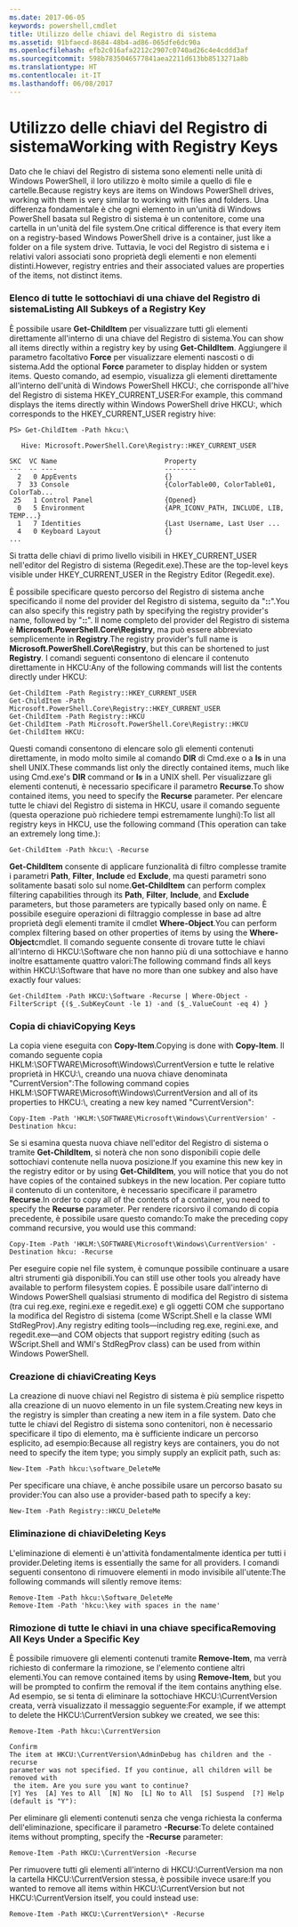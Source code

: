 ```yaml
---
ms.date: 2017-06-05
keywords: powershell,cmdlet
title: Utilizzo delle chiavi del Registro di sistema
ms.assetid: 91bfaecd-8684-48b4-ad86-065dfe6dc90a
ms.openlocfilehash: efb2c016afa2212c2907c0740ad26c4e4cddd3af
ms.sourcegitcommit: 598b7835046577841aea2211d613bb8513271a8b
ms.translationtype: HT
ms.contentlocale: it-IT
ms.lasthandoff: 06/08/2017
---
```

# <a name="working-with-registry-keys"></a><span data-ttu-id="463f2-103">Utilizzo delle chiavi del Registro di sistema</span><span class="sxs-lookup"><span data-stu-id="463f2-103">Working with Registry Keys</span></span>
<span data-ttu-id="463f2-104">Dato che le chiavi del Registro di sistema sono elementi nelle unità di Windows PowerShell, il loro utilizzo è molto simile a quello di file e cartelle.</span><span class="sxs-lookup"><span data-stu-id="463f2-104">Because registry keys are items on Windows PowerShell drives, working with them is very similar to working with files and folders.</span></span> <span data-ttu-id="463f2-105">Una differenza fondamentale è che ogni elemento in un'unità di Windows PowerShell basata sul Registro di sistema è un contenitore, come una cartella in un'unità del file system.</span><span class="sxs-lookup"><span data-stu-id="463f2-105">One critical difference is that every item on a registry-based Windows PowerShell drive is a container, just like a folder on a file system drive.</span></span> <span data-ttu-id="463f2-106">Tuttavia, le voci del Registro di sistema e i relativi valori associati sono proprietà degli elementi e non elementi distinti.</span><span class="sxs-lookup"><span data-stu-id="463f2-106">However, registry entries and their associated values are properties of the items, not distinct items.</span></span>

### <a name="listing-all-subkeys-of-a-registry-key"></a><span data-ttu-id="463f2-107">Elenco di tutte le sottochiavi di una chiave del Registro di sistema</span><span class="sxs-lookup"><span data-stu-id="463f2-107">Listing All Subkeys of a Registry Key</span></span>
<span data-ttu-id="463f2-108">È possibile usare **Get-ChildItem** per visualizzare tutti gli elementi direttamente all'interno di una chiave del Registro di sistema.</span><span class="sxs-lookup"><span data-stu-id="463f2-108">You can show all items directly within a registry key by using **Get-ChildItem**.</span></span> <span data-ttu-id="463f2-109">Aggiungere il parametro facoltativo **Force** per visualizzare elementi nascosti o di sistema.</span><span class="sxs-lookup"><span data-stu-id="463f2-109">Add the optional **Force** parameter to display hidden or system items.</span></span> <span data-ttu-id="463f2-110">Questo comando, ad esempio, visualizza gli elementi direttamente all'interno dell'unità di Windows PowerShell HKCU:, che corrisponde all'hive del Registro di sistema HKEY_CURRENT_USER:</span><span class="sxs-lookup"><span data-stu-id="463f2-110">For example, this command displays the items directly within Windows PowerShell drive HKCU:, which corresponds to the HKEY_CURRENT_USER registry hive:</span></span>

```
PS> Get-ChildItem -Path hkcu:\

   Hive: Microsoft.PowerShell.Core\Registry::HKEY_CURRENT_USER

SKC  VC Name                           Property
---  -- ----                           --------
  2   0 AppEvents                      {}
  7  33 Console                        {ColorTable00, ColorTable01, ColorTab...
 25   1 Control Panel                  {Opened}
  0   5 Environment                    {APR_ICONV_PATH, INCLUDE, LIB, TEMP...}
  1   7 Identities                     {Last Username, Last User ...
  4   0 Keyboard Layout                {}
...
```

<span data-ttu-id="463f2-111">Si tratta delle chiavi di primo livello visibili in HKEY_CURRENT_USER nell'editor del Registro di sistema (Regedit.exe).</span><span class="sxs-lookup"><span data-stu-id="463f2-111">These are the top-level keys visible under HKEY_CURRENT_USER in the Registry Editor (Regedit.exe).</span></span>

<span data-ttu-id="463f2-112">È possibile specificare questo percorso del Registro di sistema anche specificando il nome del provider del Registro di sistema, seguito da "**::**".</span><span class="sxs-lookup"><span data-stu-id="463f2-112">You can also specify this registry path by specifying the registry provider's name, followed by "**::**".</span></span> <span data-ttu-id="463f2-113">Il nome completo del provider del Registro di sistema è **Microsoft.PowerShell.Core\\Registry**, ma può essere abbreviato semplicemente in **Registry**.</span><span class="sxs-lookup"><span data-stu-id="463f2-113">The registry provider's full name is **Microsoft.PowerShell.Core\\Registry**, but this can be shortened to just **Registry**.</span></span> <span data-ttu-id="463f2-114">I comandi seguenti consentono di elencare il contenuto direttamente in HKCU:</span><span class="sxs-lookup"><span data-stu-id="463f2-114">Any of the following commands will list the contents directly under HKCU:</span></span>

```
Get-ChildItem -Path Registry::HKEY_CURRENT_USER
Get-ChildItem -Path Microsoft.PowerShell.Core\Registry::HKEY_CURRENT_USER
Get-ChildItem -Path Registry::HKCU
Get-ChildItem -Path Microsoft.PowerShell.Core\Registry::HKCU
Get-ChildItem HKCU:
```

<span data-ttu-id="463f2-115">Questi comandi consentono di elencare solo gli elementi contenuti direttamente, in modo molto simile al comando **DIR** di Cmd.exe o a **ls** in una shell UNIX.</span><span class="sxs-lookup"><span data-stu-id="463f2-115">These commands list only the directly contained items, much like using Cmd.exe's **DIR** command or **ls** in a UNIX shell.</span></span> <span data-ttu-id="463f2-116">Per visualizzare gli elementi contenuti, è necessario specificare il parametro **Recurse**.</span><span class="sxs-lookup"><span data-stu-id="463f2-116">To show contained items, you need to specify the **Recurse** parameter.</span></span> <span data-ttu-id="463f2-117">Per elencare tutte le chiavi del Registro di sistema in HKCU, usare il comando seguente (questa operazione può richiedere tempi estremamente lunghi):</span><span class="sxs-lookup"><span data-stu-id="463f2-117">To list all registry keys in HKCU, use the following command (This operation can take an extremely long time.):</span></span>

```
Get-ChildItem -Path hkcu:\ -Recurse
```

<span data-ttu-id="463f2-118">**Get-ChildItem** consente di applicare funzionalità di filtro complesse tramite i parametri **Path**, **Filter**, **Include** ed **Exclude**, ma questi parametri sono solitamente basati solo sul nome.</span><span class="sxs-lookup"><span data-stu-id="463f2-118">**Get-ChildItem** can perform complex filtering capabilities through its **Path**, **Filter**, **Include**, and **Exclude** parameters, but those parameters are typically based only on name.</span></span> <span data-ttu-id="463f2-119">È possibile eseguire operazioni di filtraggio complesse in base ad altre proprietà degli elementi tramite il cmdlet **Where-Object**.</span><span class="sxs-lookup"><span data-stu-id="463f2-119">You can perform complex filtering based on other properties of items by using the **Where-Object**cmdlet.</span></span> <span data-ttu-id="463f2-120">Il comando seguente consente di trovare tutte le chiavi all'interno di HKCU:\\Software che non hanno più di una sottochiave e hanno inoltre esattamente quattro valori:</span><span class="sxs-lookup"><span data-stu-id="463f2-120">The following command finds all keys within HKCU:\\Software that have no more than one subkey and also have exactly four values:</span></span>

```
Get-ChildItem -Path HKCU:\Software -Recurse | Where-Object -FilterScript {($_.SubKeyCount -le 1) -and ($_.ValueCount -eq 4) }
```

### <a name="copying-keys"></a><span data-ttu-id="463f2-121">Copia di chiavi</span><span class="sxs-lookup"><span data-stu-id="463f2-121">Copying Keys</span></span>
<span data-ttu-id="463f2-122">La copia viene eseguita con **Copy-Item**.</span><span class="sxs-lookup"><span data-stu-id="463f2-122">Copying is done with **Copy-Item**.</span></span> <span data-ttu-id="463f2-123">Il comando seguente copia HKLM:\\SOFTWARE\\Microsoft\\Windows\\CurrentVersion e tutte le relative proprietà in HKCU:\\, creando una nuova chiave denominata "CurrentVersion":</span><span class="sxs-lookup"><span data-stu-id="463f2-123">The following command copies HKLM:\\SOFTWARE\\Microsoft\\Windows\\CurrentVersion and all of its properties to HKCU:\\, creating a new key named "CurrentVersion":</span></span>

```
Copy-Item -Path 'HKLM:\SOFTWARE\Microsoft\Windows\CurrentVersion' -Destination hkcu:
```

<span data-ttu-id="463f2-124">Se si esamina questa nuova chiave nell'editor del Registro di sistema o tramite **Get-ChildItem**, si noterà che non sono disponibili copie delle sottochiavi contenute nella nuova posizione.</span><span class="sxs-lookup"><span data-stu-id="463f2-124">If you examine this new key in the registry editor or by using **Get-ChildItem**, you will notice that you do not have copies of the contained subkeys in the new location.</span></span> <span data-ttu-id="463f2-125">Per copiare tutto il contenuto di un contenitore, è necessario specificare il parametro **Recurse**.</span><span class="sxs-lookup"><span data-stu-id="463f2-125">In order to copy all of the contents of a container, you need to specify the **Recurse** parameter.</span></span> <span data-ttu-id="463f2-126">Per rendere ricorsivo il comando di copia precedente, è possibile usare questo comando:</span><span class="sxs-lookup"><span data-stu-id="463f2-126">To make the preceding copy command recursive, you would use this command:</span></span>

```
Copy-Item -Path 'HKLM:\SOFTWARE\Microsoft\Windows\CurrentVersion' -Destination hkcu: -Recurse
```

<span data-ttu-id="463f2-127">Per eseguire copie nel file system, è comunque possibile continuare a usare altri strumenti già disponibili.</span><span class="sxs-lookup"><span data-stu-id="463f2-127">You can still use other tools you already have available to perform filesystem copies.</span></span> <span data-ttu-id="463f2-128">È possibile usare dall'interno di Windows PowerShell qualsiasi strumento di modifica del Registro di sistema (tra cui reg.exe, regini.exe e regedit.exe) e gli oggetti COM che supportano la modifica del Registro di sistema (come WScript.Shell e la classe WMI StdRegProv).</span><span class="sxs-lookup"><span data-stu-id="463f2-128">Any registry editing tools—including reg.exe, regini.exe, and regedit.exe—and COM objects that support registry editing (such as WScript.Shell and WMI's StdRegProv class) can be used from within Windows PowerShell.</span></span>

### <a name="creating-keys"></a><span data-ttu-id="463f2-129">Creazione di chiavi</span><span class="sxs-lookup"><span data-stu-id="463f2-129">Creating Keys</span></span>
<span data-ttu-id="463f2-130">La creazione di nuove chiavi nel Registro di sistema è più semplice rispetto alla creazione di un nuovo elemento in un file system.</span><span class="sxs-lookup"><span data-stu-id="463f2-130">Creating new keys in the registry is simpler than creating a new item in a file system.</span></span> <span data-ttu-id="463f2-131">Dato che tutte le chiavi del Registro di sistema sono contenitori, non è necessario specificare il tipo di elemento, ma è sufficiente indicare un percorso esplicito, ad esempio:</span><span class="sxs-lookup"><span data-stu-id="463f2-131">Because all registry keys are containers, you do not need to specify the item type; you simply supply an explicit path, such as:</span></span>

```
New-Item -Path hkcu:\software_DeleteMe
```

<span data-ttu-id="463f2-132">Per specificare una chiave, è anche possibile usare un percorso basato su provider:</span><span class="sxs-lookup"><span data-stu-id="463f2-132">You can also use a provider-based path to specify a key:</span></span>

```
New-Item -Path Registry::HKCU_DeleteMe
```

### <a name="deleting-keys"></a><span data-ttu-id="463f2-133">Eliminazione di chiavi</span><span class="sxs-lookup"><span data-stu-id="463f2-133">Deleting Keys</span></span>
<span data-ttu-id="463f2-134">L'eliminazione di elementi è un'attività fondamentalmente identica per tutti i provider.</span><span class="sxs-lookup"><span data-stu-id="463f2-134">Deleting items is essentially the same for all providers.</span></span> <span data-ttu-id="463f2-135">I comandi seguenti consentono di rimuovere elementi in modo invisibile all'utente:</span><span class="sxs-lookup"><span data-stu-id="463f2-135">The following commands will silently remove items:</span></span>

```
Remove-Item -Path hkcu:\Software_DeleteMe
Remove-Item -Path 'hkcu:\key with spaces in the name'
```

### <a name="removing-all-keys-under-a-specific-key"></a><span data-ttu-id="463f2-136">Rimozione di tutte le chiavi in una chiave specifica</span><span class="sxs-lookup"><span data-stu-id="463f2-136">Removing All Keys Under a Specific Key</span></span>
<span data-ttu-id="463f2-137">È possibile rimuovere gli elementi contenuti tramite **Remove-Item**, ma verrà richiesto di confermare la rimozione, se l'elemento contiene altri elementi.</span><span class="sxs-lookup"><span data-stu-id="463f2-137">You can remove contained items by using **Remove-Item**, but you will be prompted to confirm the removal if the item contains anything else.</span></span> <span data-ttu-id="463f2-138">Ad esempio, se si tenta di eliminare la sottochiave HKCU:\\CurrentVersion creata, verrà visualizzato il messaggio seguente:</span><span class="sxs-lookup"><span data-stu-id="463f2-138">For example, if we attempt to delete the HKCU:\\CurrentVersion subkey we created, we see this:</span></span>

```
Remove-Item -Path hkcu:\CurrentVersion

Confirm
The item at HKCU:\CurrentVersion\AdminDebug has children and the -recurse
parameter was not specified. If you continue, all children will be removed with
 the item. Are you sure you want to continue?
[Y] Yes  [A] Yes to All  [N] No  [L] No to All  [S] Suspend  [?] Help
(default is "Y"):
```

<span data-ttu-id="463f2-139">Per eliminare gli elementi contenuti senza che venga richiesta la conferma dell'eliminazione, specificare il parametro **-Recurse**:</span><span class="sxs-lookup"><span data-stu-id="463f2-139">To delete contained items without prompting, specify the **-Recurse** parameter:</span></span>

```
Remove-Item -Path HKCU:\CurrentVersion -Recurse
```

<span data-ttu-id="463f2-140">Per rimuovere tutti gli elementi all'interno di HKCU:\\CurrentVersion ma non la cartella HKCU:\\CurrentVersion stessa, è possibile invece usare:</span><span class="sxs-lookup"><span data-stu-id="463f2-140">If you wanted to remove all items within HKCU:\\CurrentVersion but not HKCU:\\CurrentVersion itself, you could instead use:</span></span>

```
Remove-Item -Path HKCU:\CurrentVersion\* -Recurse
```

